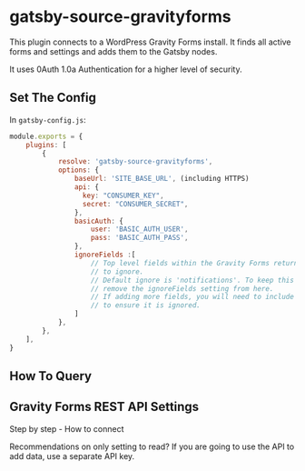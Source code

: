 # gatsby-source-gravityforms

This plugin connects to a WordPress Gravity Forms install. It finds all active forms and settings and adds them to the Gatsby nodes.

It uses 0Auth 1.0a Authentication for a higher level of security.

## Set The Config

In `gatsby-config.js`:

```js
module.exports = {
    plugins: [
        {
            resolve: 'gatsby-source-gravityforms',
            options: {
                baseUrl: 'SITE_BASE_URL', (including HTTPS)
                api: {
                  key: "CONSUMER_KEY",
                  secret: "CONSUMER_SECRET",
                },
                basicAuth: {
                    user: 'BASIC_AUTH_USER',
                    pass: 'BASIC_AUTH_PASS',
                },
                ignoreFields :[
                    // Top level fields within the Gravity Forms return
                    // to ignore.
                    // Default ignore is 'notifications'. To keep this as set,
                    // remove the ignoreFields setting from here.
                    // If adding more fields, you will need to include notifications
                    // to ensure it is ignored.
                ]
            },
        },
    ],
}
```

## How To Query

## Gravity Forms REST API Settings

Step by step - How to connect

Recommendations on only setting to read? If you are going to use the API to add data, use a separate API key.
